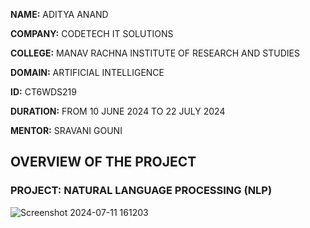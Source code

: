 **NAME:** ADITYA ANAND 

**COMPANY:** CODETECH IT SOLUTIONS

**COLLEGE:**  MANAV RACHNA INSTITUTE OF RESEARCH AND STUDIES

**DOMAIN:** ARTIFICIAL INTELLIGENCE

**ID:** CT6WDS219

**DURATION:** FROM 10 JUNE 2024 TO 22 JULY 2024


**MENTOR:** SRAVANI GOUNI



## OVERVIEW OF THE PROJECT
### PROJECT: NATURAL LANGUAGE PROCESSING (NLP)
![Screenshot 2024-07-11 161203](https://github.com/adiidiwakarr/CODETECH-TASK3/assets/174021832/b5e411b7-67d1-4a40-8be0-566731a441ac)
